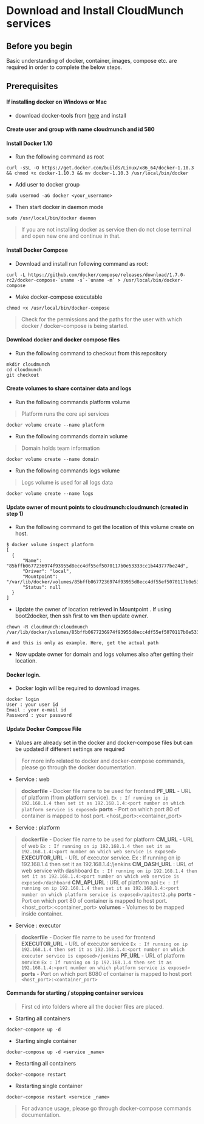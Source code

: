 # Download and Install CloudMunch services

## Before you begin

Basic understanding of docker, container, images, compose etc. are required in order to complete the below steps.

## Prerequisites

#### If installing docker on Windows or Mac 
* download docker-tools from [here](https://www.docker.com/products/docker-toolbox) and install

#### Create user and group with name cloudmunch and id 580
####  Install Docker 1.10

* Run the following command as root

```
curl -sSL -O https://get.docker.com/builds/Linux/x86_64/docker-1.10.3 && chmod +x docker-1.10.3 && mv docker-1.10.3 /usr/local/bin/docker
```

* Add user to docker group

```
sudo usermod -aG docker <your_username>
```

* Then start docker in daemon mode

```
sudo /usr/local/bin/docker daemon
```

> If you are not installing docker as service then do not close terminal and open new one and continue in that. 

#### Install Docker Compose

* Download and install run following command as root:	

```
curl -L https://github.com/docker/compose/releases/download/1.7.0-rc2/docker-compose-`uname -s`-`uname -m` > /usr/local/bin/docker-compose
```

* Make docker-compose executable

```
chmod +x /usr/local/bin/docker-compose
```

>  Check for the permissions and the paths for the user with which docker / docker-compose is being started.

#### Download docker and docker compose files

* Run the following command to checkout from this repository
```
mkdir cloudmunch
cd cloudmunch
git checkout 

```
#### Create volumes to share container data and logs

* Run the following commands platform volume

> Platform runs the core api services 

```
docker volume create --name platform
```
* Run the following commands domain volume

> Domain holds team information 

```
docker volume create --name domain
```
* Run the following commands logs volume

> Logs volume is used for all logs data

```
docker volume create --name logs
```

#### Update owner of mount points to cloudmunch:cloudmunch (created in step 1)

* Run the following command to get the location of this volume create on host. 

```
$ docker volume inspect platform
[
  {
      "Name": "85bffb0677236974f93955d8ecc4df55ef5070117b0e53333cc1b443777be24d",
      "Driver": "local",
      "Mountpoint": "/var/lib/docker/volumes/85bffb0677236974f93955d8ecc4df55ef5070117b0e53333cc1b443777be24d/_data",
      "Status": null
  }
]
```

* Update the owner of location retrieved in Mountpoint . If using boot2docker, then ssh first to vm then update owner.

```
chown -R cloudmunch:cloudmunch /var/lib/docker/volumes/85bffb0677236974f93955d8ecc4df55ef5070117b0e53333cc1b443777be24d/ 

# and this is only as example. Here, get the actual path

```

* Now update owner for domain and logs volumes also after getting their location.

#### Docker login. 

* Docker login will be required to download images. 

```
docker login
User : your user id
Email : your e-mail id
Password : your password
```

#### Update Docker Compose File
* Values are already set in the docker and docker-compose files but can be updated if different settings are required

> For more info related to docker and docker-compose commands, please go through the docker documentation. 

* Service : web
> **dockerfile** - Docker file name to be used for frontend
> **PF_URL** - URL of platform (from platform service). ```Ex : If running on ip 192.168.1.4 then set it as 192.168.1.4:<port number on which platform service is exposed>```
> **ports** - Port on which port 80 of container is mapped to host port. <host_port>:<container_port>
	

* Service : platform
> **dockerfile** - Docker file name to be used for platform
> **CM_URL** - URL of web
```Ex : If running on ip 192.168.1.4 then set it as 192.168.1.4:<port number on which web service is exposed>```
> **EXECUTOR_URL** - URL of executor service. Ex : If running on ip 192.168.1.4 then set it as 192.168.1.4:<port number on which executor service is exposed>/jenkins
> **CM_DASH_URL** : URL of web service with dashboard ```Ex : If running on ip 192.168.1.4 then set it as 192.168.1.4:<port number on which web service is exposed>/dashboard```
> **CM_API_URL** : URL of platform api ```Ex : If running on ip 192.168.1.4 then set it as 192.168.1.4:<port number on which platform service is exposed>/apitest2.php```
> **ports** - Port on which port 80 of container is mapped to host port. <host_port>:<container_port>
> **volumes** - Volumes to be mapped inside container.

* Service : executor
> **dockerfile** - Docker file name to be used for frontend
> **EXECUTOR_URL** - URL of executor service ``` Ex : If running on ip 192.168.1.4 then set it as 192.168.1.4:<port number on which executor service is exposed>/jenkins ```
> **PF_URL** - URL of platform service ```Ex : If running on ip 192.168.1.4 then set it as 192.168.1.4:<port number on which platform service is exposed>```
> **ports** - Port on which port 8080 of container is mapped to host port ``` <host_port>:<container_port>```

#### Commands for starting / stopping container services

> First cd into folders where all the docker files are placed.

* Starting all containers
```
docker-compose up -d 
```
* Starting single container
```
docker-compose up -d <service _name>
```
* Restarting all containers
```
docker-compose restart
```
* Restarting single container
```
docker-compose restart <service _name>
```

> For advance usage, please go through docker-compose commands documentation.

